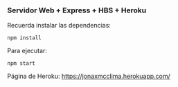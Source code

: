 ### Servidor Web + Express + HBS + Heroku

Recuerda instalar las dependencias:

```
npm install
```

Para ejecutar:

```
npm start
```
Página de Heroku:
https://jonaxmcclima.herokuapp.com/